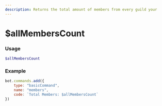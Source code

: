 ```yaml
---
description: Returns the total amount of members from every guild your bot is in.
---
```


# $allMembersCount

### Usage

```php
$allMembersCount
```

### Example

```javascript
bot.commands.add({
    type: "basicCommand",
    name: "members",
    code: `Total Members: $allMembersCount`
})
```

